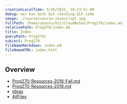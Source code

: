 ```yaml
---
creationLocalTime: 3/26/2022, 10:23:51 AM
debug: aec has both but checking ELF code
image: ./course/course-javascript.jpg
fullPath: /home/ubuntu/Git/CloudNotes/Prog270/index.md
relativePath: Prog270/index.md
title: Index
queryPath: Prog270/
subject: Prog270
fileNameMarkdown: index.md
fileNameHTML: index.html
---
```



<!-- toc -->
<!-- tocstop -->

## Overview

- [Prog270-Resources-2016-Fall.md](Prog270-Resources-2016-Fall.html)
- [Prog270-Resources-2016.md](Prog270-Resources-2016.html)
- [Ideas](Ideas.html)
- [AllFiles](AllFiles.html)
